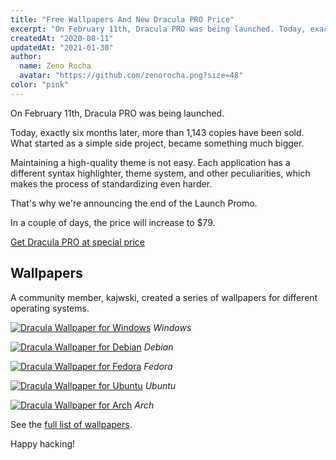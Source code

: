 ```yaml
---
title: "Free Wallpapers And New Dracula PRO Price"
excerpt: "On February 11th, Dracula PRO was being launched. Today, exactly six months later, more than 1,143 copies have been sold. What started as a simple side project, became something much bigger."
createdAt: "2020-08-11"
updatedAt: "2021-01-30"
author:
  name: Zeno Rocha
  avatar: "https://github.com/zenorocha.png?size=48"
color: "pink"
---
```


On February 11th, Dracula PRO was being launched.

Today, exactly six months later, more than 1,143 copies have been sold. What started as a simple side project, became something much bigger.

Maintaining a high-quality theme is not easy. Each application has a different syntax highlighter, theme system, and other peculiarities, which makes the process of standardizing even harder.

That's why we're announcing the end of the Launch Promo.

In a couple of days, the price will increase to $79.

[Get Dracula PRO at special price](/pro)

## Wallpapers

A community member, kajwski, created a series of wallpapers for different operating systems.

[![Dracula Wallpaper for Windows](/static/img/blog/free-wallpapers-and-new-dracula-pro-price-a.png)](/wallpaper)
_Windows_

[![Dracula Wallpaper for Debian](/static/img/blog/free-wallpapers-and-new-dracula-pro-price-b.png)](/wallpaper)
_Debian_

[![Dracula Wallpaper for Fedora](/static/img/blog/free-wallpapers-and-new-dracula-pro-price-c.png)](/wallpaper)
_Fedora_

[![Dracula Wallpaper for Ubuntu](/static/img/blog/free-wallpapers-and-new-dracula-pro-price-d.png)](/wallpaper)
_Ubuntu_

[![Dracula Wallpaper for Arch](/static/img/blog/free-wallpapers-and-new-dracula-pro-price-e.png)](/wallpaper)
_Arch_

See the [full list of wallpapers](/wallpaper).

Happy hacking!
